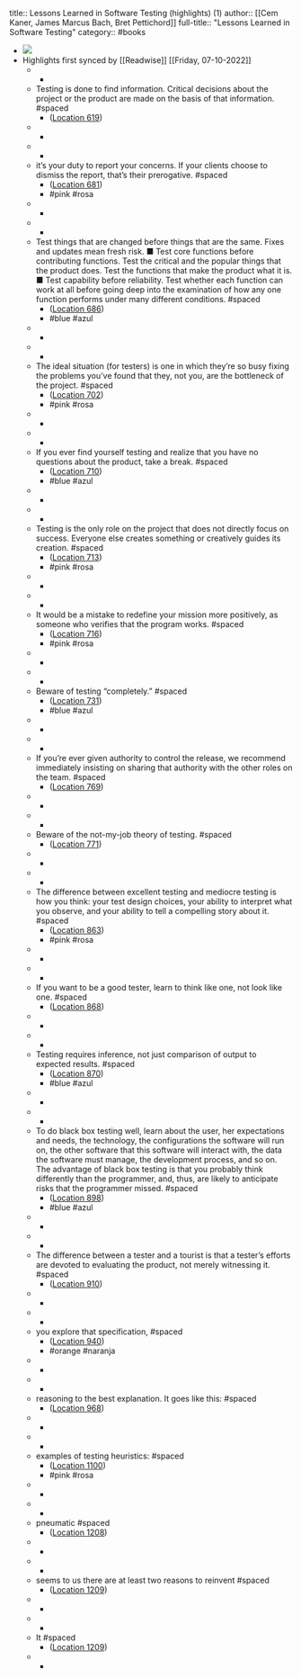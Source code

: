 title:: Lessons Learned in Software Testing (highlights) (1)
author:: [[Cem Kaner, James Marcus Bach, Bret Pettichord]]
full-title:: "Lessons Learned in Software Testing"
category:: #books

- ![](https://images-na.ssl-images-amazon.com/images/I/51YpFSGPogL._SL200_.jpg)
- Highlights first synced by [[Readwise]] [[Friday, 07-10-2022]]
	- -
	- Testing is done to find information. Critical decisions about the project or the product are made on the basis of that information. #spaced
		- ([Location 619](https://readwise.io/to_kindle?action=open&asin=B000S1LVBS&location=619))
	- -
	- -
	- it’s your duty to report your concerns. If your clients choose to dismiss the report, that’s their prerogative. #spaced
		- ([Location 681](https://readwise.io/to_kindle?action=open&asin=B000S1LVBS&location=681))
		- #pink #rosa
	- -
	- -
	- Test things that are changed before things that are the same. Fixes and updates mean fresh risk. ■ Test core functions before contributing functions. Test the critical and the popular things that the product does. Test the functions that make the product what it is. ■ Test capability before reliability. Test whether each function can work at all before going deep into the examination of how any one function performs under many different conditions. #spaced
		- ([Location 686](https://readwise.io/to_kindle?action=open&asin=B000S1LVBS&location=686))
		- #blue #azul
	- -
	- -
	- The ideal situation (for testers) is one in which they’re so busy fixing the problems you’ve found that they, not you, are the bottleneck of the project. #spaced
		- ([Location 702](https://readwise.io/to_kindle?action=open&asin=B000S1LVBS&location=702))
		- #pink #rosa
	- -
	- -
	- If you ever find yourself testing and realize that you have no questions about the product, take a break. #spaced
		- ([Location 710](https://readwise.io/to_kindle?action=open&asin=B000S1LVBS&location=710))
		- #blue #azul
	- -
	- -
	- Testing is the only role on the project that does not directly focus on success. Everyone else creates something or creatively guides its creation. #spaced
		- ([Location 713](https://readwise.io/to_kindle?action=open&asin=B000S1LVBS&location=713))
		- #pink #rosa
	- -
	- -
	- It would be a mistake to redefine your mission more positively, as someone who verifies that the program works. #spaced
		- ([Location 716](https://readwise.io/to_kindle?action=open&asin=B000S1LVBS&location=716))
		- #pink #rosa
	- -
	- -
	- Beware of testing “completely.” #spaced
		- ([Location 731](https://readwise.io/to_kindle?action=open&asin=B000S1LVBS&location=731))
		- #blue #azul
	- -
	- -
	- If you’re ever given authority to control the release, we recommend immediately insisting on sharing that authority with the other roles on the team. #spaced
		- ([Location 769](https://readwise.io/to_kindle?action=open&asin=B000S1LVBS&location=769))
	- -
	- -
	- Beware of the not-my-job theory of testing. #spaced
		- ([Location 771](https://readwise.io/to_kindle?action=open&asin=B000S1LVBS&location=771))
	- -
	- -
	- The difference between excellent testing and mediocre testing is how you think: your test design choices, your ability to interpret what you observe, and your ability to tell a compelling story about it. #spaced
		- ([Location 863](https://readwise.io/to_kindle?action=open&asin=B000S1LVBS&location=863))
		- #pink #rosa
	- -
	- -
	- If you want to be a good tester, learn to think like one, not look like one. #spaced
		- ([Location 868](https://readwise.io/to_kindle?action=open&asin=B000S1LVBS&location=868))
	- -
	- -
	- Testing requires inference, not just comparison of output to expected results. #spaced
		- ([Location 870](https://readwise.io/to_kindle?action=open&asin=B000S1LVBS&location=870))
		- #blue #azul
	- -
	- -
	- To do black box testing well, learn about the user, her expectations and needs, the technology, the configurations the software will run on, the other software that this software will interact with, the data the software must manage, the development process, and so on. The advantage of black box testing is that you probably think differently than the programmer, and, thus, are likely to anticipate risks that the programmer missed. #spaced
		- ([Location 898](https://readwise.io/to_kindle?action=open&asin=B000S1LVBS&location=898))
		- #blue #azul
	- -
	- -
	- The difference between a tester and a tourist is that a tester’s efforts are devoted to evaluating the product, not merely witnessing it. #spaced
		- ([Location 910](https://readwise.io/to_kindle?action=open&asin=B000S1LVBS&location=910))
	- -
	- -
	- you explore that specification, #spaced
		- ([Location 940](https://readwise.io/to_kindle?action=open&asin=B000S1LVBS&location=940))
		- #orange #naranja
	- -
	- -
	- reasoning to the best explanation. It goes like this: #spaced
		- ([Location 968](https://readwise.io/to_kindle?action=open&asin=B000S1LVBS&location=968))
	- -
	- -
	- examples of testing heuristics: #spaced
		- ([Location 1100](https://readwise.io/to_kindle?action=open&asin=B000S1LVBS&location=1100))
		- #pink #rosa
	- -
	- -
	- pneumatic #spaced
		- ([Location 1208](https://readwise.io/to_kindle?action=open&asin=B000S1LVBS&location=1208))
	- -
	- -
	- seems to us there are at least two reasons to reinvent #spaced
		- ([Location 1209](https://readwise.io/to_kindle?action=open&asin=B000S1LVBS&location=1209))
	- -
	- -
	- It #spaced
		- ([Location 1209](https://readwise.io/to_kindle?action=open&asin=B000S1LVBS&location=1209))
	- -